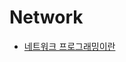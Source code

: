# Network



* [네트워크 프로그래밍이란](https://github.com/p-chanmin/TIL/blob/main/Network/01.%20%EB%84%A4%ED%8A%B8%EC%9B%8C%ED%81%AC%20%ED%94%84%EB%A1%9C%EA%B7%B8%EB%9E%98%EB%B0%8D%EC%9D%B4%EB%9E%80.md)

